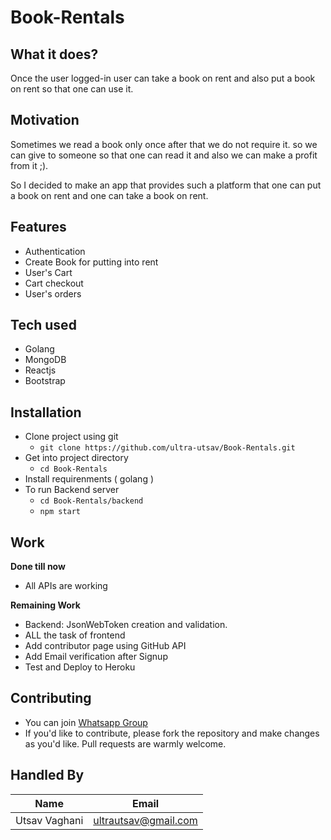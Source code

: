# Book-Rentals

## What it does?
Once the user logged-in user can take a book on rent and also put a book on rent so that one can use it.


## Motivation
Sometimes we read a book only once after that we do not require it. so we can give to someone so that one can read it and also we can make a profit from it ;).

So I decided to make an app that provides such a platform that one can put a book on rent and one can take a book on rent.

## Features
* Authentication
* Create Book for putting into rent
* User's Cart
* Cart checkout
* User's orders

## Tech used

* Golang
* MongoDB
* Reactjs
* Bootstrap

## Installation

* Clone project using git
  * `git clone https://github.com/ultra-utsav/Book-Rentals.git`
* Get into project directory
  * `cd Book-Rentals`
* Install requirenments ( golang ) 
* To run Backend server
  * `cd Book-Rentals/backend`
  * `npm start`

## Work

**Done till now**
* All APIs are working

**Remaining Work**
* Backend: JsonWebToken creation and validation.
* ALL the task of frontend
* Add contributor page using GitHub API
* Add Email verification after Signup
* Test and Deploy to Heroku

## Contributing

* You can join [Whatsapp Group](https://chat.whatsapp.com/DzgB1KsgFbU2OK2c6VJkAY)
* If you'd like to contribute, please fork the repository and make changes as you'd like. Pull requests are warmly welcome.

## Handled By

| Name | Email |
|---|---|
|Utsav Vaghani  | ultrautsav@gmail.com |
